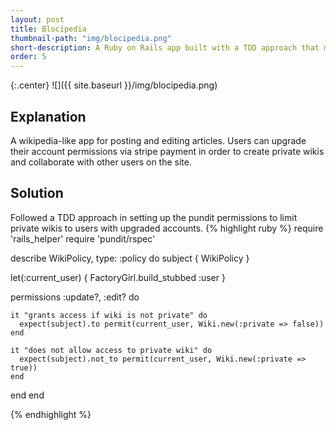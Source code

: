 ```yaml
---
layout: post
title: Blocipedia
thumbnail-path: "img/blocipedia.png"
short-description: A Ruby on Rails app built with a TDD approach that makes use of the gems- devise, pundit, and stripe.
order: 5
---
```


{:.center}
![]({{ site.baseurl }}/img/blocipedia.png)

## Explanation
A wikipedia-like app for posting and editing articles.  Users can upgrade their account permissions via stripe payment in order to create private wikis and collaborate with other users on the site. 

## Solution
Followed a TDD approach in setting up the pundit permissions to limit private wikis to users with upgraded accounts.
{% highlight ruby %}
require 'rails_helper'
require 'pundit/rspec'

describe WikiPolicy, type: :policy do
  subject { WikiPolicy }
  
let(:current_user) { FactoryGirl.build_stubbed :user }

  permissions :update?, :edit? do

    it "grants access if wiki is not private" do
      expect(subject).to permit(current_user, Wiki.new(:private => false))
    end
    
    it "does not allow access to private wiki" do
      expect(subject).not_to permit(current_user, Wiki.new(:private => true))
    end

  end
end

{% endhighlight %}
<!--## Conclusion-->

